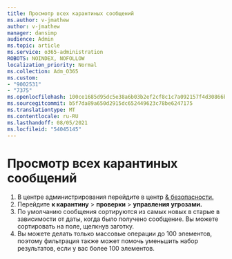 ```yaml
---
title: Просмотр всех карантиных сообщений
ms.author: v-jmathew
author: v-jmathew
manager: dansimp
audience: Admin
ms.topic: article
ms.service: o365-administration
ROBOTS: NOINDEX, NOFOLLOW
localization_priority: Normal
ms.collection: Adm_O365
ms.custom:
- "9002531"
- "7375"
ms.openlocfilehash: 100ce1685d95dc5e38a6b03b2ef2cf8c1c7a092157f4d30866b3dd36375ae2f0
ms.sourcegitcommit: b5f7da89a650d2915dc652449623c78be6247175
ms.translationtype: MT
ms.contentlocale: ru-RU
ms.lasthandoff: 08/05/2021
ms.locfileid: "54045145"
---
```

# <a name="view-all-quarantined-messages"></a>Просмотр всех карантиных сообщений

1. В центре администрирования перейдите в центр [& безопасности.](https://go.microsoft.com/fwlink/p/?linkid=2077143)
2. Перейдите **к карантину**  >  **проверки**  >  **управления угрозами.**
3. По умолчанию сообщения сортируются из самых новых в старые в зависимости от даты, когда было получено сообщение. Вы можете сортировать на поле, щелкнув заготку.
4. Вы можете делать только массовые операции до 100 элементов, поэтому фильтрация также может помочь уменьшить набор результатов, если у вас более 100 элементов.
